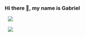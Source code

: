 ### Hi there 👋, my name is Gabriel

<div style="margin: 10px">
  <a href="https://github.com/kaffarell/kaffarell">
    <img src="https://github-readme-stats.vercel.app/api?username=kaffarell&show_icons=true&theme=radical" />
  </a>
  <br>
  <br>
  <a href="https://github.com/kaffarell/kaffarell">
    <img src="https://github-readme-stats.vercel.app/api/top-langs/?username=kaffarell&langs_count=8&layout=compact&theme=radical" />
  </a>
  <br>
</div>
